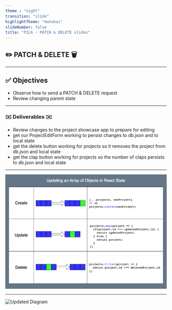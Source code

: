 ```yaml
---
theme : "night"
transition: "slide"
highlightTheme: "monokai"
slideNumber: false
title: "P2L6 - PATCH & DELETE slides"
---
```


## ✏️ PATCH & DELETE 🗑

---


## ✅ Objectives 

- Observe how to send a PATCH & DELETE request
- Review changing parent state

---

### ✉️ Deliverables ✉️

- Review changes to the project showcase app to prepare for editing
- get our ProjectEditForm working to persist changes to db.json and to local state
- get the delete button working for projects so it removes the project from db.json and local state
- get the clap button working for projects so the number of claps persists to db.json and local state

---

![Updating an array of Objects in React state](./updating-an-array-of-objects-in-state.png)

---

![Updated Diagram](./component-hierarchy-with-updated-data-flow.drawio.svg)